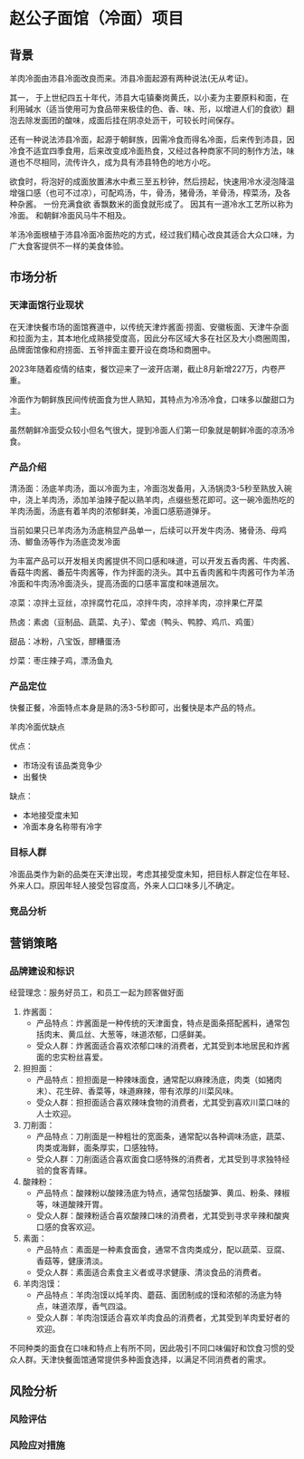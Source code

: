 # 赵公子面馆（冷面）项目

## 背景

羊肉冷面由沛县冷面改良而来。沛县冷面起源有两种说法(无从考证)。

其一， 于上世纪四五十年代，沛县大屯镇秦岗黄氏，以小麦为主要原料和面，在利用碱水（适当使用可为食品带来极佳的色、香、味、形，以增进人们的食欲）翻泡去除发面团的酸味，成面后挂在阴凉处沥干，可较长时间保存。

还有一种说法沛县冷面，起源于朝鲜族，因需冷食而得名冷面，后来传到沛县，因冷食不适宜四季食用，后来改变成冷面热食，又经过各种商家不同的制作方法，味道也不尽相同，流传许久，成为具有沛县特色的地方小吃。

欲食时，将泡好的成面放置沸水中煮三至五秒钟，然后捞起，快速用冷水浸泡降温 增强口感（也可不过凉），可配鸡汤，牛，骨汤，猪骨汤，羊骨汤，榨菜汤，及各种杂酱。 一份充满食欲 香飘数米的面食就形成了。 因其有一道冷水工艺所以称为冷面。 和朝鲜冷面风马牛不相及。

羊汤冷面根植于沛县冷面冷面热吃的方式，经过我们精心改良其适合大众口味，为广大食客提供不一样的美食体验。

## 市场分析

### 天津面馆行业现状

在天津快餐市场的面馆赛道中，以传统天津炸酱面·捞面、安徽板面、天津牛杂面和拉面为主，其本地化成熟接受度高，因此分布区域大多在社区及大小商圈周围，品牌面馆像和府捞面、五爷拌面主要开设在商场和商圈中。

2023年随着疫情的结束，餐饮迎来了一波开店潮，截止8月新增227万，内卷严重。

冷面作为朝鲜族民间传统面食为世人熟知，其特点为冷汤冷食，口味多以酸甜口为主。

虽然朝鲜冷面受众较小但名气很大，提到冷面人们第一印象就是朝鲜冷面的凉汤冷食。

### 产品介绍

清汤面：汤底羊肉汤，面以冷面为主，冷面泡发备用，入汤锅烫3-5秒至熟放入碗中，浇上羊肉汤，添加羊油辣子配以熟羊肉，点缀些葱花即可。这一碗冷面热吃的羊肉汤面，汤底有着羊肉的浓郁鲜美，冷面口感筋道弹牙。

当前如果只已羊肉汤为汤底稍显产品单一，后续可以开发牛肉汤、猪骨汤、母鸡汤、鲫鱼汤等作为汤底烫发冷面

为丰富产品可以开发相关肉酱提供不同口感和味道，可以开发五香肉酱、牛肉酱、香菇牛肉酱、番茄牛肉酱等，作为拌面的浇头。其中五香肉酱和牛肉酱可作为羊汤冷面和牛肉汤冷面浇头，提高汤面的口感丰富度和味道层次。

凉菜：凉拌土豆丝，凉拌腐竹花瓜，凉拌牛肉，凉拌羊肉，凉拌果仁芹菜

热卤：素卤（豆制品、蔬菜、丸子）、荤卤（鸭头、鸭脖、鸡爪、鸡蛋）

甜品：冰粉，八宝饭，醪糟蛋汤

炒菜：枣庄辣子鸡，漂汤鱼丸

### 产品定位

快餐正餐，冷面特点本身是熟的汤3-5秒即可，出餐快是本产品的特点。

羊肉冷面优缺点

优点：

* 市场没有该品类竞争少
* 出餐快

缺点：

* 本地接受度未知
* 冷面本身名称带有冷字

### 目标人群

冷面品类作为新的品类在天津出现，考虑其接受度未知，把目标人群定位在年轻、外来人口。原因年轻人接受包容度高，外来人口口味多儿不确定。

### 竞品分析

## 营销策略

### 品牌建设和标识

经营理念：服务好员工，和员工一起为顾客做好面



1. 炸酱面：
   - 产品特点：炸酱面是一种传统的天津面食，特点是面条搭配酱料，通常包括肉末、黄瓜丝、大葱等，味道浓郁，口感鲜美。
   - 受众人群：炸酱面适合喜欢浓郁口味的消费者，尤其受到本地居民和炸酱面的忠实粉丝喜爱。
2. 担担面：
   - 产品特点：担担面是一种辣味面食，通常配以麻辣汤底，肉类（如猪肉末）、花生碎、香菜等，味道麻辣，带有浓厚的川菜风味。
   - 受众人群：担担面适合喜欢辣味食物的消费者，尤其受到喜欢川菜口味的人士欢迎。
3. 刀削面：
   - 产品特点：刀削面是一种粗壮的宽面条，通常配以各种调味汤底，蔬菜、肉类或海鲜，面条厚实，口感独特。
   - 受众人群：刀削面适合喜欢面食口感特殊的消费者，尤其受到寻求独特经验的食客青睐。
4. 酸辣粉：
   - 产品特点：酸辣粉以酸辣汤底为特点，通常包括酸笋、黄瓜、粉条、辣椒等，味道酸辣开胃。
   - 受众人群：酸辣粉适合喜欢酸辣口味的消费者，尤其受到寻求辛辣和酸爽口感的食客欢迎。
5. 素面：
   - 产品特点：素面是一种素食面食，通常不含肉类成分，配以蔬菜、豆腐、香菇等，健康清淡。
   - 受众人群：素面适合素食主义者或寻求健康、清淡食品的消费者。
6. 羊肉泡馍：
   - 产品特点：羊肉泡馍以炖羊肉、蘑菇、面团制成的馍和浓郁的汤底为特点，味道浓厚，香气四溢。
   - 受众人群：羊肉泡馍适合喜欢羊肉食品的消费者，尤其受到羊肉爱好者的欢迎。

不同种类的面食在口味和特点上有所不同，因此吸引不同口味偏好和饮食习惯的受众人群。天津快餐面馆通常提供多种面食选择，以满足不同消费者的需求。



## 风险分析

### 风险评估

### 风险应对措施

